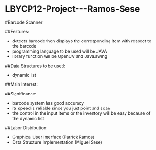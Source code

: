 # LBYCP12-Project---Ramos-Sese

#Barcode Scanner

##Features:
- detects barcode then displays the corresponding item with respect to the barcode
- programming language to be used will be JAVA
- library function will be OpenCV and Java.swing


##Data Structures to be used:
- dynamic list

##Main Interest:


##Significance:
- barcode system has good accuracy
- its speed is reliable since you just point and scan
- the control in the input items or the inventory will be easy because of the dynamic list

##Labor Distribution:
- Graphical User Interface (Patrick Ramos)
- Data Structure Implementation (Miguel Sese)

